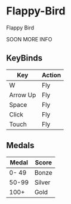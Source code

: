 # Flappy-Bird
Flappy Bird 


SOON MORE INFO


## KeyBinds

| Key | Action |
| ------ | ------ |
| W | Fly |
| Arrow Up | Fly |
| Space | Fly |
| Click| Fly |
| Touch| Fly |


## Medals

| Medal | Score |
| ------ | ------ |
| 0- 49 | Bonze |
| 50-99 | Silver |
| 100+ | Gold |
